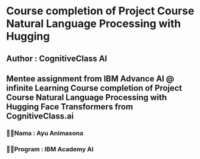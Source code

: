 # Course completion of Project Course Natural Language Processing with Hugging
## Author : CognitiveClass AI

Mentee assignment from IBM Advance AI @ infinite Learning
Course completion of Project Course Natural Language Processing with Hugging Face Transformers from CognitiveClass.ai
---

### 💐💫Nama     : Ayu Animasona
### 💐💫Program  : IBM Academy AI

